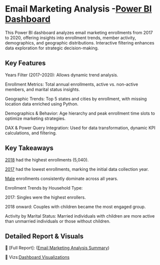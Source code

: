 # Email Marketing Analysis -[Power BI Dashboard](https://github.com/Nagalakshmi-Pulivarthi/Power-BI/blob/main/Email%20Marketing%20Analysis/Vizs/Email%20Marketing_Viz.pdf)

This Power BI dashboard analyzes email marketing enrollments from 2017 to 2020, offering insights into enrollment trends, member activity, demographics, and geographic distributions. Interactive filtering enhances data exploration for strategic decision-making.

## Key Features
Years Filter (2017–2020): Allows dynamic trend analysis.

Enrollment Metrics: Total annual enrollments, active vs. non-active members, and marital status insights.

Geographic Trends: Top 5 states and cities by enrollment, with missing location data enriched using Python.

Demographics & Behavior: Age hierarchy and peak enrollment time slots to optimize marketing strategies.

DAX & Power Query Integration: Used for data transformation, dynamic KPI calculations, and filtering.

## Key Takeaways
[2018](https://github.com/Nagalakshmi-Pulivarthi/Power-BI/blob/main/Email%20Marketing%20Analysis/Vizs/2018.PNG) had the highest enrollments (5,040).

[2017](https://github.com/Nagalakshmi-Pulivarthi/Power-BI/blob/main/Email%20Marketing%20Analysis/Vizs/2017.PNG) had the lowest enrollments, marking the initial data collection year.

[Male](https://github.com/Nagalakshmi-Pulivarthi/Power-BI/blob/main/Email%20Marketing%20Analysis/Vizs/EnroolmentsOver%20the%20years.PNG) enrollments consistently dominate across all years.

Enrollment Trends by Household Type:

2017: Singles were the highest enrollers.

2018 onward: Couples with children became the most engaged group.

Activity by Marital Status: Married individuals with children are more active than unmarried individuals or those without children.

## Detailed Report & Visuals
📂 [Full Report]: ([Email Marketing Analysis Summary](https://github.com/Nagalakshmi-Pulivarthi/Power-BI/blob/main/Email%20Marketing%20Analysis/Summary_Report/Report.md))

📂 Vizs:[Dashboard Visualizations](https://github.com/Nagalakshmi-Pulivarthi/Power-BI/tree/main/Email%20Marketing%20Analysis/Vizs)


